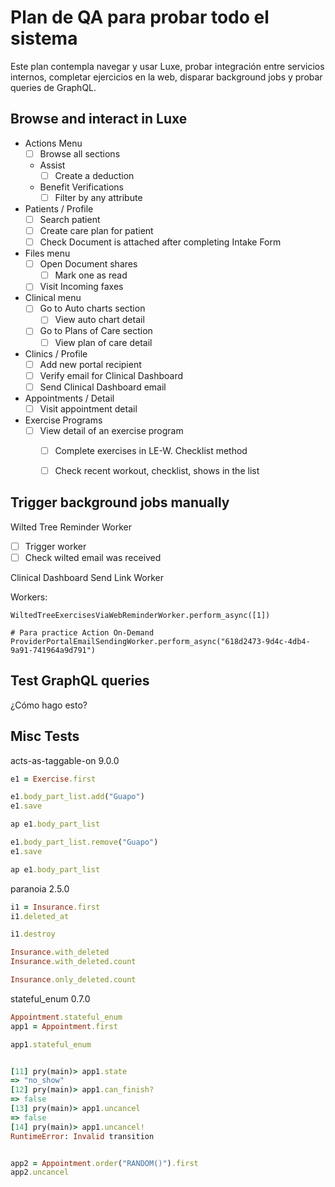 # Plan de QA para probar todo el sistema

Este plan contempla navegar y usar Luxe, probar integración entre servicios internos, completar ejercicios en la web, disparar background jobs y probar queries de GraphQL.

## Browse and interact in Luxe

- Actions Menu
	- [ ] Browse all sections
	- Assist
		- [ ] Create a deduction
	- Benefit Verifications
		-  [ ]  Filter by any attribute
- Patients / Profile
	- [ ] Search patient
	- [ ] Create care plan for patient
	- [ ] Check Document is attached after completing Intake Form
- Files menu
	- [ ] Open Document shares
		- [ ] Mark one as read
	- [ ] Visit Incoming faxes
- Clinical menu
	- [ ] Go to Auto charts section
		- [ ] View auto chart detail
	- [ ] Go to Plans of Care section
		- [ ] View plan of care detail
- Clinics / Profile
	- [ ] Add new portal recipient
	- [ ] Verify email for Clinical Dashboard
	- [ ] Send Clinical Dashboard email
- Appointments / Detail
	- [ ] Visit appointment detail
- Exercise Programs
	- [ ] View detail of an exercise program
		- [ ] Complete exercises in LE-W. Checklist method
		- [ ] Check recent workout, checklist, shows in the list


## Trigger background jobs manually

Wilted Tree Reminder Worker
- [ ] Trigger worker
- [ ] Check wilted email was received

Clinical Dashboard Send Link Worker

Workers:
```
WiltedTreeExercisesViaWebReminderWorker.perform_async([1])

# Para practice Action On-Demand
ProviderPortalEmailSendingWorker.perform_async("618d2473-9d4c-4db4-9a91-741964a9d791")
```

## Test GraphQL queries

¿Cómo hago esto?



## Misc Tests

acts-as-taggable-on 9.0.0

```ruby
e1 = Exercise.first

e1.body_part_list.add("Guapo")
e1.save

ap e1.body_part_list

e1.body_part_list.remove("Guapo")
e1.save

ap e1.body_part_list
```

paranoia 2.5.0

```ruby
i1 = Insurance.first
i1.deleted_at

i1.destroy

Insurance.with_deleted
Insurance.with_deleted.count

Insurance.only_deleted.count
```

stateful_enum 0.7.0

```ruby
Appointment.stateful_enum
app1 = Appointment.first

app1.stateful_enum


[11] pry(main)> app1.state
=> "no_show"
[12] pry(main)> app1.can_finish?
=> false
[13] pry(main)> app1.uncancel
=> false
[14] pry(main)> app1.uncancel!
RuntimeError: Invalid transition


app2 = Appointment.order("RANDOM()").first
app2.uncancel
```